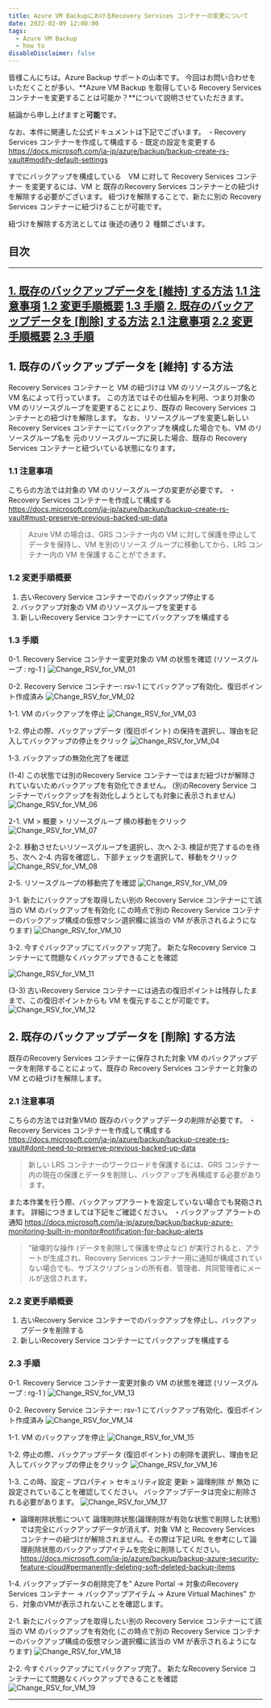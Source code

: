 ```yaml
---
title: Azure VM BackupにおけるRecovery Services コンテナーの変更について
date: 2022-02-09 12:00:00
tags:
  - Azure VM Backup
  - how to
disableDisclaimer: false
---
```


<!-- more -->
皆様こんにちは。Azure Backup サポートの山本です。
今回はお問い合わせをいただくことが多い、**Azure VM Backup を取得している Recovery Services コンテナーを変更することは可能か？**について説明させていただきます。

結論から申し上げますと**可能**です。

なお、本件に関連した公式ドキュメントは下記でございます。
・Recovery Services コンテナーを作成して構成する - 既定の設定を変更する
https://docs.microsoft.com/ja-jp/azure/backup/backup-create-rs-vault#modify-default-settings

すでにバックアップを構成している　VM に対して Recovery Services コンテナー を変更するには、VM と 既存のRecovery Services コンテナーとの紐づけを解除する必要がございます。
紐づけを解除することで、新たに別の Recovery Services コンテナーに紐づけることが可能です。

紐づけを解除する方法としては 後述の通り２ 種類ございます。

## 目次
-----------------------------------------------------------
[1. 既存のバックアップデータを [維持] する方法](#1)
 [ 1.1 注意事項](#1-1)
 [ 1.2 変更手順概要](#1-2)
 [ 1.3 手順](#1-3)
[2. 既存のバックアップデータを [削除] する方法](#2)
 [ 2.1 注意事項](#2-1)
 [ 2.2 変更手順概要](#2-2)
 [ 2.3 手順](#2-3)
-----------------------------------------------------------

## 1. 既存のバックアップデータを [維持] する方法<a id="1"></a>
 Recovery Services コンテナーと VM の紐づけは VM のリソースグループ名と VM 名によって行っています。
この方法ではその仕組みを利用、つまり対象の VM のリソースグループを変更することにより、既存の Recovery Services コンテナーとの紐づけを解除します。 
なお、リソースグループを変更し新しい Recovery Services コンテナーにてバックアップを構成した場合でも、VM のリソースグループ名を 元のリソースグループに戻した場合、既存の Recovery Services コンテナーと紐づいている状態になります。

### 1.1 注意事項<a id="1-1"></a>
こちらの方法では対象の VM のリソースグループの変更が必要です。
・Recovery Services コンテナーを作成して構成する
	https://docs.microsoft.com/ja-jp/azure/backup/backup-create-rs-vault#must-preserve-previous-backed-up-data
> Azure VM の場合は、GRS コンテナー内の VM に対して保護を停止してデータを保持し、VM を別のリソース グループに移動してから、LRS コンテナー内の VM を保護することができます。

### 1.2 変更手順概要<a id="1-2"></a>
1. 古いRecovery Service コンテナーでのバックアップ停止する
2. バックアップ対象の VM のリソースグループを変更する
3. 新しいRecovery Service コンテナーにてバックアップを構成する


### 1.3 手順<a id="1-3"></a>
0-1. Recovery Service コンテナー変更対象の VM の状態を確認 (リソースグループ : rg-1 )
![Change_RSV_for_VM_01](https://user-images.githubusercontent.com/71251920/153033255-67f50490-d9e1-4da1-bd32-38b90169176f.jpg)

 
0-2. Recovery Service コンテナー: rsv-1 にてバックアップ有効化、復旧ポイント作成済み
![Change_RSV_for_VM_02](https://user-images.githubusercontent.com/71251920/153033252-b754f533-636e-48b7-954a-64d05b206926.jpg)

 
1-1. VM のバックアップを停止
![Change_RSV_for_VM_03](https://user-images.githubusercontent.com/71251920/153033249-43853045-8fe5-45db-81f8-192f132642c6.jpg)

 
1-2. 停止の際、バックアップデータ (復旧ポイント) の保持を選択し、理由を記入してバックアップの停止をクリック
![Change_RSV_for_VM_04](https://user-images.githubusercontent.com/71251920/153033247-afd58826-d3ab-4a12-a97f-200aed5e8080.jpg)

 
1-3. バックアップの無効化完了を確認


 
(1-4) この状態では別のRecovery Service コンテナーではまだ紐づけが解除されていないためバックアップを有効化できません。
(別のRecovery Service コンテナーでバックアップを有効化しようとしても対象に表示されません)
![Change_RSV_for_VM_06](https://user-images.githubusercontent.com/71251920/153033243-14e0e75a-aeee-4fa6-9e31-c2d74e63f494.jpg)


 
2-1. VM > 概要 > リソースグループ 横の移動をクリック
![Change_RSV_for_VM_07](https://user-images.githubusercontent.com/71251920/153033242-3bec21b2-4884-49f0-b4a3-79f618e886c8.jpg)

 
2-2. 移動させたいリソースグループを選択し、次へ
2-3. 検証が完了するのを待ち、次へ
2-4. 内容を確認し、下部チェックを選択して、移動をクリック
![Change_RSV_for_VM_08](https://user-images.githubusercontent.com/71251920/153033238-2dd487ff-b8e1-44b9-af62-2ec16276a830.jpg)

 
2-5. リソースグループの移動完了を確認
![Change_RSV_for_VM_09](https://user-images.githubusercontent.com/71251920/153033235-749eb8ff-5a0e-4573-b736-01bb9232fd8e.jpg)


 
3-1. 新たにバックアップを取得したい別の Recovery Service コンテナーにて該当の VM のバックアップを有効化
	(この時点で別の Recovery Service コンテナーのバックアップ構成の仮想マシン選択欄に該当の VM が表示されるようになります)
![Change_RSV_for_VM_10](https://user-images.githubusercontent.com/71251920/153033232-ea02b8b6-f6a5-48d5-b59a-8cd6f20bd115.jpg)

 
3-2. 今すぐバックアップにてバックアップ完了。
新たなRecovery Service コンテナーにて問題なくバックアップできることを確認

![Change_RSV_for_VM_11](https://user-images.githubusercontent.com/71251920/153033229-353621e5-0fa7-4ffc-9e24-23650542bc4e.jpg)
 
(3-3) 古いRecovery Service コンテナーには過去の復旧ポイントは残存したままで、この復旧ポイントからも VM を復元することが可能です。
![Change_RSV_for_VM_12](https://user-images.githubusercontent.com/71251920/153033227-2c45fbbd-0036-429a-8a33-9dbf06cce622.jpg)


 
 


## 2. 既存のバックアップデータを [削除] する方法<a id="2"></a>
 既存のRecovery Services コンテナーに保存された対象 VM のバックアップデータを削除することによって、既存の Recovery Services コンテナーと対象の VM との紐づけを解除します。 


### 2.1 注意事項<a id="2-1"></a>
こちらの方法では対象VMの 既存のバックアップデータの削除が必要です。
・Recovery Services コンテナーを作成して構成する
	https://docs.microsoft.com/ja-jp/azure/backup/backup-create-rs-vault#dont-need-to-preserve-previous-backed-up-data
> 新しい LRS コンテナーのワークロードを保護するには、GRS コンテナー内の現在の保護とデータを削除し、バックアップを再構成する必要があります。

また本作業を行う際、バックアップアラートを設定していない場合でも発砲されます。
詳細につきましては下記をご確認ください。
・バックアップ アラートの通知
https://docs.microsoft.com/ja-jp/azure/backup/backup-azure-monitoring-built-in-monitor#notification-for-backup-alerts
> "破壊的な操作 (データを削除して保護を停止など) が実行されると、アラートが生成され、Recovery Services コンテナー用に通知が構成されていない場合でも、サブスクリプションの所有者、管理者、共同管理者にメールが送信されます。

### 2.2 変更手順概要<a id="2-2"></a>
1. 古いRecovery Service コンテナーでのバックアップを停止し、バックアップデータを削除する
2. 新しいRecovery Service コンテナーにてバックアップを構成する


### 2.3 手順<a id="2-3"></a>
0-1. Recovery Service コンテナー変更対象の VM の状態を確認 (リソースグループ : rg-1 )
![Change_RSV_for_VM_13](https://user-images.githubusercontent.com/71251920/153033224-cee11ab5-892f-4ed0-b085-2222c859c83b.jpg)


 
0-2. Recovery Service コンテナー: rsv-1 にてバックアップ有効化、復旧ポイント作成済み
![Change_RSV_for_VM_14](https://user-images.githubusercontent.com/71251920/153033220-1a7bdbaa-c235-47c1-a999-04ecff700e92.jpg)

 
1-1. VM のバックアップを停止
![Change_RSV_for_VM_15](https://user-images.githubusercontent.com/71251920/153033219-95548634-88d5-4dd1-a6b1-f2a3287402c1.jpg)

 
1-2. 停止の際、バックアップデータ (復旧ポイント) の削除を選択し、理由を記入してバックアップの停止をクリック
![Change_RSV_for_VM_16](https://user-images.githubusercontent.com/71251920/153033215-abe38422-30ba-450e-a27e-773957273cf8.jpg)

 
1-3. この時、設定 – プロパティ > セキュリティ設定 更新 > 論理削除 が 無効 に設定されていることを確認してください。
	バックアップデータは完全に削除される必要があります。
![Change_RSV_for_VM_17](https://user-images.githubusercontent.com/71251920/153033211-44a0eab1-f6cf-41ba-908b-e83454025295.jpg)

* 論理削除状態について
論理削除状態(論理削除が有効な状態で削除した状態)では完全にバックアップデータが消えず、対象 VM と  Recovery Services コンテナーの紐づけが解除されません。その際は下記 URL を参考にして論理削除状態のバックアップアイテムを完全に削除してください。
https://docs.microsoft.com/ja-jp/azure/backup/backup-azure-security-feature-cloud#permanently-deleting-soft-deleted-backup-items 

1-4. バックアップデータの削除完了を"  Azure Portal  → 対象のRecovery Services コンテナー → バックアップアイテム → Azure Virtual Machines" から、対象のVMが表示されないことを確認します。


2-1. 新たにバックアップを取得したい別の Recovery Service コンテナーにて該当の VM のバックアップを有効化
	(この時点で別の Recovery Service コンテナーのバックアップ構成の仮想マシン選択欄に該当の VM が表示されるようになります)
![Change_RSV_for_VM_18](https://user-images.githubusercontent.com/71251920/153033209-9d8daa07-6052-49e7-ae71-0ba5a7e3a15e.jpg)


 
2-2. 今すぐバックアップにてバックアップ完了。
新たなRecovery Service コンテナーにて問題なくバックアップできることを確認
![Change_RSV_for_VM_19](https://user-images.githubusercontent.com/71251920/153033202-587b9bd3-bcd5-41a6-a10f-d6a1bffdbca4.jpg)


-----------------------------------------------------------


